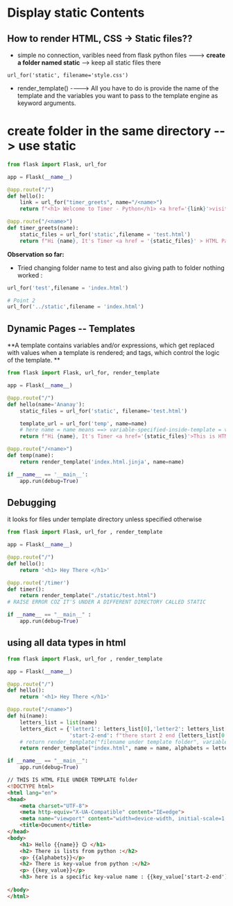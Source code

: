 # Display static Contents

## How to render HTML, CSS -> Static files??

- simple no connection, varibles need from flask python files ---> **create a folder named static** --> keep all static files there


`url_for('static', filename='style.css')`
- render_template() ---->
All you have to do is provide the name of the template and the variables you want to pass to the template engine as keyword arguments.

# create folder in the same directory --> use static 

```py
from flask import Flask, url_for

app = Flask(__name__)

@app.route("/")
def hello():
    link = url_for("timer_greets", name="/<name>")
    return f"<h1> Welcome to Timer - Python</h1> <a href='{link}'>visit here to Get a Hi 👋</a> <h2> append your name after URL like: /name see magic <h2>"

@app.route("/<name>")
def timer_greets(name):
    static_files = url_for('static',filename = 'test.html')
    return f"Hi {name}, It's Timer <a href = '{static_files}' > HTML Page !! </a>"


```
**Observation so far:**
- Tried changing folder name to test  and also giving path to folder nothing worked :
 ```py
 url_for('test',filename = 'index.html')
 
 # Point 2
 url_for('../static',filename = 'index.html')
```
## Dynamic Pages -- Templates 
**A template contains variables and/or expressions, which get replaced with values when a template is rendered; and tags, which control the logic of the template. **

```py
from flask import Flask, url_for, render_template

app = Flask(__name__)

@app.route("/")
def hello(name='Ananay'):
    static_files = url_for('static', filename='test.html')

    template_url = url_for('temp', name=name)
    # here name = name means ==> variable-specified-inside-template = value-to-be-taken
    return f"Hi {name}, It's Timer <a href='{static_files}'>This is HTML Page !!</a> visit <a href='{template_url}'>for dynamic python page</a>"

@app.route("/<name>")
def temp(name):
    return render_template('index.html.jinja', name=name)

if __name__ == '__main__':
    app.run(debug=True)

```

## Debugging 

it looks for files under template directory unless specified otherwise 
```py
from flask import Flask, url_for , render_template

app = Flask(__name__)

@app.route("/")
def hello():
    return '<h1> Hey There </h1>'

@app.route('/timer')
def timer():
    return render_template("./static/test.html")
# RAISE ERROR COZ IT'S UNDER A DIFFERENT DIRECTORY CALLED STATIC

if __name__ == "__main__" :
    app.run(debug=True)

```

## using all data types in html

```py
from flask import Flask, url_for , render_template

app = Flask(__name__)

@app.route("/")
def hello():
    return '<h1> Hey There </h1>'

@app.route("/<name>")
def hi(name):
    letters_list = list(name)
    letters_dict = {'letter1': letters_list[0],'letter2': letters_list[1],
                    'start-2-end': f"there start 2 end {letters_list[0:]}"}
    # return render_template("filename under template folder", variables)
    return render_template("index.html", name = name, alphabets = letters_list, key_value = letters_dict)

if __name__ == "__main__":
    app.run(debug=True)

```

```html
// THIS IS HTML FILE UNDER TEMPLATE folder
<!DOCTYPE html>
<html lang="en">
<head>
    <meta charset="UTF-8">
    <meta http-equiv="X-UA-Compatible" content="IE=edge">
    <meta name="viewport" content="width=device-width, initial-scale=1.0">
    <title>Document</title>
</head>
<body>
    <h1> Hello {{name}} 😊 </h1>
    <h2> There is lists from python :</h2>
    <p> {{alphabets}}</p>
    <h2> There is key-value from python :</h2>
    <p> {{key_value}}</p>
    <h3> here is a specific key-value name : {{key_value['start-2-end']}}</h3>
    
</body>
</html>
```
